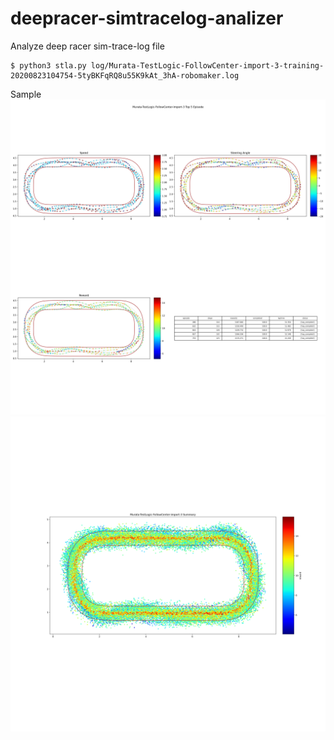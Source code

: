 # deepracer-simtracelog-analizer
 Analyze deep racer sim-trace-log file  

```
$ python3 stla.py log/Murata-TestLogic-FollowCenter-import-3-training-20200823104754-5tyBKFqRQ8u55K9kAt_3hA-robomaker.log
```
 Sample
![](src/img/Murata-TestLogic-FollowCenter-import-3_top5.png)
![](src/img/Murata-TestLogic-FollowCenter-import-3_summary.png)


